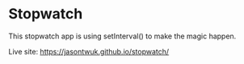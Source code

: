 # Stopwatch
This stopwatch app is using setInterval() to make the magic happen.

Live site: https://jasontwuk.github.io/stopwatch/
